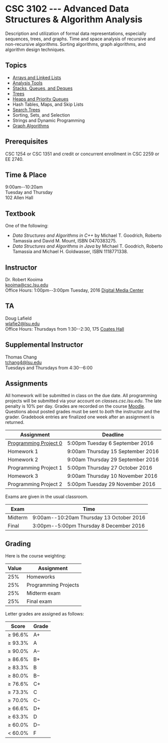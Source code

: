 # CSC 3102 --- Advanced Data Structures & Algorithm Analysis

Description and utilization of formal data representations, especially sequences, trees, and graphs. Time and space analysis of recursive and non-recursive algorithms. Sorting algorithms, graph algorithms, and algorithm design techniques.

## Topics

- [Arrays and Linked Lists](topic1.html)
- [Analysis Tools](topic2.html)
- [Stacks, Queues, and Deques](topic3.html)
- [Trees](topic4.html)
- [Heaps and Priority Queues](topic5.html)
- Hash Tables, Maps, and Skip Lists
- [Search Trees](topic6.html)
- Sorting, Sets, and Selection
- Strings and Dynamic Programming
- [Graph Algorithms](topic8.html)

## Prerequisites

CSC 1254 or CSC 1351 and credit or concurrent enrollment in CSC 2259 or EE 2740.

## Time & Place

9:00am--10:20am  
Tuesday and Thursday  
102 Allen Hall  

## Textbook

One of the following:

- *Data Structures and Algorithms in C++* by Michael T. Goodrich, Roberto Tamassia and David M. Mount, ISBN 0470383275.
- *Data Structures and Algorithms in Java* by Michael T. Goodrich, Roberto Tamassia and Michael H. Goldwasser, ISBN 1118771338.

## Instructor

Dr. Robert Kooima  
<kooima@csc.lsu.edu>  
Office Hours: 1:00pm--3:00pm Tuesday, 2016 [Digital Media Center](https://maps.google.com/?ll=30.407446,-91.172608)

## TA

Doug Lafield  
<wlafie2@lsu.edu>  
Office Hours: Thursdays from 1:30--2:30, 175 [Coates Hall](https://maps.google.com/?ll=30.4131945,-91.1792523)

## Supplemental Instructor

Thomas Chang  
<tchang4@lsu.edu>  
Tuesdays and Thursdays from 4:30--6:00

## Assignments

All homework will be submitted in class on the due date. All programming projects will be submitted via your account on *classes.csc.lsu.edu*. The late penalty is 10% per day. Grades are recorded on the course [Moodle](https://moodle3.lsu.edu/course/view.php?id=2373). Questions about posted grades must be sent to *both* the instructor and the grader. Gradebook entries are finalized one week after an assignment is returned. 

| Assignment                             | Deadline                           |
| -------------------------------------- | ---------------------------------- |
| [Programming Project 0](project0.html) |  5:00pm Tuesday  6  September 2016 |
|  Homework 1                            |  9:00am Thursday 15 September 2016 |
|  Homework 2                            |  9:00am Thursday 29 September 2016 |
|  Programming Project 1                 |  5:00pm Thursday 27 October   2016 |
|  Homework 3                            |  9:00am Thursday 10 November  2016 |
|  Programming Project 2                 |  5:00pm Tuesday  29 November  2016 |

Exams are given in the usual classroom.

| Exam    | Time                                      |
| ------- | ----------------------------------------- |
| Midterm | 9:00am--10:20am Thursday 13 October 2016  |
| Final   | 3:00pm--5:00pm  Thursday  8 December 2016 |

## Grading

Here is the course weighting:

| Value  | Assignment             |
| ------ | ---------------------- |
| 25%    | Homeworks              |
| 25%    | Programming Projects   |
| 25%    | Midterm exam           |
| 25%    | Final exam             |

 Letter grades are assigned as follows:

| Score       | Grade   |
|-------------|----------
| &geq; 96.6% | A+      |
| &geq; 93.3% | A       |
| &geq; 90.0% | A&minus;|
| &geq; 86.6% | B+      |
| &geq; 83.3% | B       |
| &geq; 80.0% | B&minus;|
| &geq; 76.6% | C+      |
| &geq; 73.3% | C       |
| &geq; 70.0% | C&minus;|
| &geq; 66.6% | D+      |
| &geq; 63.3% | D       |
| &geq; 60.0% | D&minus;|
| &lt;  60.0% | F       |
